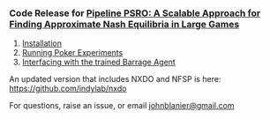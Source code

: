 ### Code Release for [Pipeline PSRO: A Scalable Approach for Finding Approximate Nash Equilibria in Large Games](https://arxiv.org/abs/2006.08555)

1. [Installation](docs/install.md)
2. [Running Poker Experiments](docs/running_experiments.md)
3. [Interfacing with the trained Barrage Agent](docs/barrage_agent.md)

An updated version that includes NXDO and NFSP is here: https://github.com/indylab/nxdo

For questions, raise an issue, or email johnblanier@gmail.com
